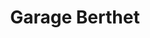 ---
title: "Garage Berthet"
url: /saint-rambert-dalbon/garage-berthet/
shop: réparation de voitures
---